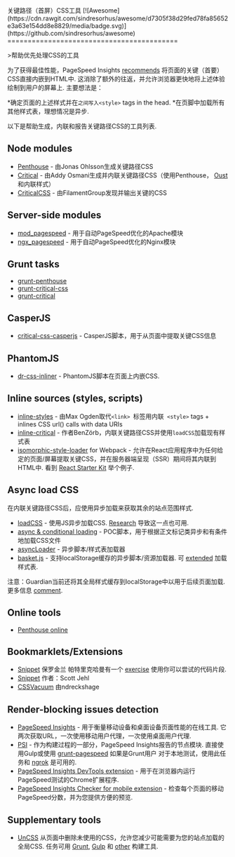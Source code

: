 <div class="github-widget" data-repo="addyosmani/critical-path-css-tools"></div>
<script async src="https://pagead2.googlesyndication.com/pagead/js/adsbygoogle.js"></script><ins class="adsbygoogle" style="display:block" data-ad-client="ca-pub-6890694312814945" data-ad-slot="5473692530" data-ad-format="auto"  data-full-width-responsive="true"></ins><script>(adsbygoogle = window.adsbygoogle || []).push({});</script>
关键路径（首屏）CSS工具 [![Awesome](https://cdn.rawgit.com/sindresorhus/awesome/d7305f38d29fed78fa85652e3a63e154dd8e8829/media/badge.svg)](https://github.com/sindresorhus/awesome)
==========================================

&gt;帮助优先处理CSS的工具


为了获得最佳性能，PageSpeed Insights [recommends](https://developers.google.com/speed/docs/insights/PrioritizeVisibleContent)  将页面的关键（首要）CSS直接内嵌到HTML中.  这消除了额外的往返，并允许浏览器更快地将上述体验绘制到用户的屏幕上.  主要想法是：

*确定页面的上述样式并在`之间写入<style>` tags in the head.
*在页脚中加载所有其他样式表，理想情况是异步.

以下是帮助生成，内联和报告关键路径CSS的工具列表.

## Node modules


* [Penthouse](https://github.com/pocketjoso/penthouse) - 由Jonas Ohlsson生成关键路径CSS
* [Critical](https://github.com/addyosmani/critical) - 由Addy Osmani生成并内联关键路径CSS（使用Penthouse， [Oust](https://github.com/addyosmani/oust) 和内联样式）
* [CriticalCSS](https://github.com/filamentgroup/criticalcss) - 由FilamentGroup发现并输出关键的CSS


## Server-side modules

* [mod_pagespeed](https://github.com/pagespeed/mod_pagespeed) - 用于自动PageSpeed优化的Apache模块
* [ngx_pagespeed](https://github.com/pagespeed/ngx_pagespeed) - 用于自动PageSpeed优化的Nginx模块

## Grunt tasks

* [grunt-penthouse](https://github.com/fatso83/grunt-penthouse)
* [grunt-critical-css](https://github.com/filamentgroup/grunt-criticalcss)
* [grunt-critical](https://github.com/bezoerb/grunt-critical)

## CasperJS

* [critical-css-casperjs](https://github.com/ibrennan/critical-css-casperjs) -  CasperJS脚本，用于从页面中提取关键CSS信息

## PhantomJS

* [dr-css-inliner](https://github.com/drdk/dr-css-inliner) -  PhantomJS脚本在页面上内嵌CSS.

## Inline sources (styles, scripts)

* [inline-styles](https://github.com/maxogden/inline-styles)   - 由Max Ogden取代` <link>  `标签用内联` <style>` tags + inlines CSS url() calls with data URIs
* [inline-critical](https://github.com/bezoerb/inline-critical) - 作者BenZörb，内联关键路径CSS并使用`loadCSS`加载现有样式表
* [isomorphic-style-loader](https://github.com/kriasoft/isomorphic-style-loader/)  for Webpack  - 允许在React应用程序中为任何给定的页面/屏幕提取关键CSS，并在服务器端呈现（SSR）期间将其内联到HTML中.  看到 [React Starter Kit](https://github.com/kriasoft/react-starter-kit) 举个例子.

## Async load CSS

在内联关键路径CSS后，应使用异步加载来获取其余的站点范围样式.

* [loadCSS](https://github.com/filamentgroup/loadCSS) - 使用JS异步加载CSS. [Research](https://gist.github.com/scottjehl/87176715419617ae6994) 导致这一点也可用.
* [async & conditional loading](https://gist.github.com/matt-bailey/602b40c77a5d3381ff26) -  POC脚本，用于根据正文标记类异步和有条件地加载CSS文件
* [asyncLoader](https://github.com/n0mad01/asyncLoader) - 异步脚本/样式表加载器
* [basket.js](http://addyosmani.github.io/basket.js/)   - 支持localStorage缓存的异步脚本/资源加载器.  可 [extended](https://github.com/andrewwakeling/basket-css-example) 加载样式表.

 注意：Guardian当前还将其全局样式缓存到localStorage中以用于后续页面加载.  更多信息 [comment](https://gist.github.com/scottjehl/87176715419617ae6994).

## Online tools

* [Penthouse online](https://jonassebastianohlsson.com/criticalpathcssgenerator/)

## Bookmarklets/Extensions

* [Snippet](https://gist.github.com/PaulKinlan/6284142)  保罗金兰  帕特里克哈曼有一个 [exercise](http://patrickhamann.com/workshops/performance/tasks/2_Critical_Path/2_2.html) 使用你可以尝试的代码片段.
* [Snippet](https://gist.github.com/scottjehl/b6129da04733e4e0f9a4) 作者：Scott Jehl
* [CSSVacuum](https://github.com/ndreckshage/CSSVacuum) 由ndreckshage

## Render-blocking issues detection

* [PageSpeed Insights](https://developers.google.com/speed/pagespeed/insights/)   - 用于衡量移动设备和桌面设备页面性能的在线工具.  它两次获取URL，一次使用移动用户代理，一次使用桌面用户代理. 
* [PSI](https://github.com/addyosmani/psi)   - 作为构建过程的一部分，PageSpeed Insights报告的节点模块.  直接使用Gulp或使用 [grunt-pagespeed](https://github.com/jrcryer/grunt-pagespeed)  如果是Grunt用户  对于本地测试，使用此任务和 [ngrok](http://www.jamescryer.com/2014/06/12/grunt-pagespeed-and-ngrok-locally-testing/) 是可用的.
* [PageSpeed Insights DevTools extension](https://chrome.google.com/webstore/detail/pagespeed-insights-by-goo/gplegfbjlmmehdoakndmohflojccocli?hl=en) - 用于在浏览器内运行PageSpeed测试的Chrome扩展程序.
* [PageSpeed Insights Checker for mobile extension](https://chrome.google.com/webstore/detail/pagespeed-insights-checke/mkjmodmicmpjedhoekkmafdgpocdkbna?hl=en) - 检查每个页面的移动PageSpeed分数，并为您提供方便的预览.

## Supplementary tools

* [UnCSS](https://github.com/giakki/uncss)  从页面中删除未使用的CSS，允许您减少可能需要为您的站点加载的全局CSS.  任务可用 [Grunt](https://github.com/addyosmani/grunt-uncss), [Gulp](https://github.com/ben-eb/gulp-uncss) 和 [other](https://addyosmani.com/blog/removing-unused-css/) 构建工具.
